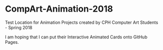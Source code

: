 # CompArt-Animation-2018
Test Location for Animation Projects created by CPH Computer Art Students - Spring 2018

I am hoping that I can put their Interactive Animated Cards onto GitHub Pages.
